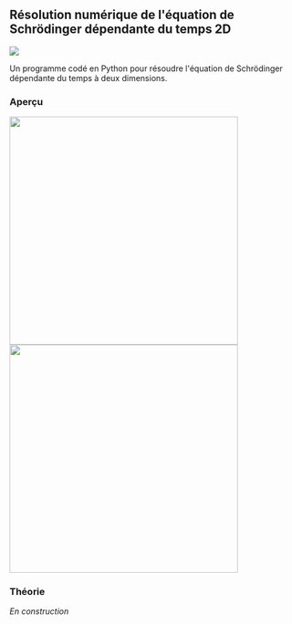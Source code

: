 ## Résolution numérique de l'équation de Schrödinger dépendante du temps 2D

![](https://img.shields.io/badge/Language-Python-blue.png)

Un programme codé en Python pour résoudre l'équation de Schrödinger dépendante du temps à deux dimensions.

### Aperçu

<p float="left">
  <img src="resources//2D_Schrodinger_Equation.gif"  width="400" />
  <img src="resources//3D_Schrodinger_Equation.gif"  width="400" />
</p>

### Théorie

*En construction*
